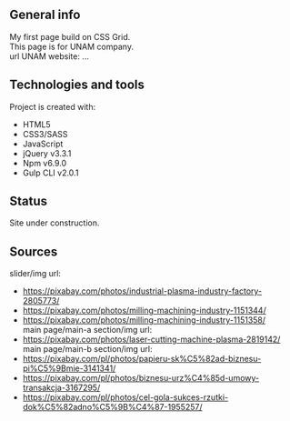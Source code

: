 ## General info
My first page build on CSS Grid.  
This page is for UNAM company.  
url UNAM website: ...

## Technologies and tools
Project is created with:
* HTML5
* CSS3/SASS
* JavaScript
* jQuery v3.3.1
* Npm v6.9.0
* Gulp CLI v2.0.1

## Status
Site under construction.

## Sources
slider/img url:
* https://pixabay.com/photos/industrial-plasma-industry-factory-2805773/
* https://pixabay.com/photos/milling-machining-industry-1151344/
* https://pixabay.com/photos/milling-machining-industry-1151358/  
main page/main-a section/img url:
* https://pixabay.com/photos/laser-cutting-machine-plasma-2819142/  
main page/main-b section/img url:
* https://pixabay.com/pl/photos/papieru-sk%C5%82ad-biznesu-pi%C5%9Bmie-3141341/
* https://pixabay.com/pl/photos/biznesu-urz%C4%85d-umowy-transakcja-3167295/
* https://pixabay.com/pl/photos/cel-gola-sukces-rzutki-dok%C5%82adno%C5%9B%C4%87-1955257/

